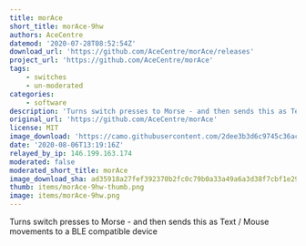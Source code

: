 ```yaml
---
title: morAce
short_title: morAce-9hw
authors: AceCentre
datemod: '2020-07-28T08:52:54Z'
download_url: 'https://github.com/AceCentre/morAce/releases'
project_url: 'https://github.com/AceCentre/morAce'
tags:
    - switches
    - un-moderated
categories:
    - software
description: 'Turns switch presses to Morse - and then sends this as Text / Mouse movements to a BLE compatible device'
original_url: 'https://github.com/AceCentre/morAce'
license: MIT
image_download: 'https://camo.githubusercontent.com/2dee3b3d6c9745c36ac124843c273463cbecb9f1/68747470733a2f2f696d672e736869656c64732e696f2f62616467652f4f70656e4141432d2546302539462539322541432d7265643f7374796c653d666c6174266c696e6b3d68747470733a2f2f7777772e6f70656e6161632e6f7267'
date: '2020-08-06T13:19:16Z'
relayed_by_ip: 146.199.163.174
moderated: false
moderated_short_title: morAce
image_download_sha: ad35918a27fef392370b2fc0c79b0a33a49a6a3d38f7cbf1e29d47e5d6b2003a
thumb: items/morAce-9hw-thumb.png
image: items/morAce-9hw.png
---
```

Turns switch presses to Morse - and then sends this as Text / Mouse movements to a BLE compatible device